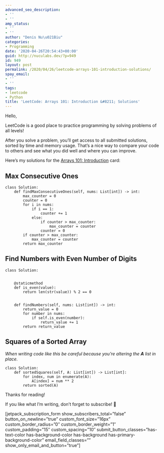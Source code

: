 ```yaml
---
advanced_seo_description:
- ''
- ''
amp_status:
- ''
- ''
author: "Denis Nu\u021Biu"
categories:
- Programming
date: '2020-04-26T20:54:43+00:00'
guid: http://nuculabs.dev/?p=949
id: 949
layout: post
permalink: /2020/04/26/leetcode-arrays-101-introduction-solutions/
spay_email:
- ''
- ''
tags:
- leetcode
- Python
title: 'LeetCode: Arrays 101: Introduction &#8211; Solutions'
---
```

Hello,


LeetCode is a good place to practice programming by solving problems of all levels!


After you solve a problem, you’ll get access to all submitted solutions, sorted by time and memory usage. That’s a nice way to compare your code to others and see what you did well and where you can improve.


Here’s my solutions for the [Arrays 101: Introduction](https://leetcode.com/explore/learn/card/fun-with-arrays/) card:


## Max Consecutive Ones




```
class Solution:
    def findMaxConsecutiveOnes(self, nums: List[int]) -> int:
        max_counter = 0
        counter = 0
        for i in nums:
            if i == 1:
                counter += 1
            else:
                if counter > max_counter:
                    max_counter = counter
                counter = 0
        if counter > max_counter:
            max_counter = counter
        return max_counter
```


## Find Numbers with Even Number of Digits




```
class Solution:


    @staticmethod
    def is_even(value):
        return len(str(value)) % 2 == 0


    def findNumbers(self, nums: List[int]) -> int:
        return_value = 0
        for number in nums:
            if self.is_even(number):
                return_value += 1
        return return_value
```


## Squares of a Sorted Array




*When writing code like this be careful because you’re altering the **A** list in place.*


```
class Solution:
    def sortedSquares(self, A: List[int]) -> List[int]:
        for index, num in enumerate(A):
            A[index] = num ** 2
        return sorted(A)
```


Thanks for reading!


If you like what I’m writing, don’t forget to subscribe! 🙂


[jetpack_subscription_form show_subscribers_total=”false” button_on_newline=”true” custom_font_size=”16px” custom_border_radius=”0″ custom_border_weight=”1″ custom_padding=”15″ custom_spacing=”10″ submit_button_classes=”has-text-color has-background-color has-background has-primary-background-color” email_field_classes=”” show_only_email_and_button=”true”]